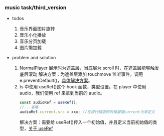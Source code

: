 <!--
 * @Author: FBB
 * @Date: 2019-08-13 21:34:54
 * @LastEditors: FBB
 * @LastEditTime: 2020-08-18 22:53:55
 * @Description:
-->

### music task/third_version

- todos

  1. 音乐界面图片旋转
  2. 音乐小化播放
  3. 音乐分页加载
  4. 图片懒加载

- problem and solution
  1. NormalPlayer 展示时为遮盖层，当底层为 scroll 时，在遮盖层能够触发底层滚动
     解决方案：为遮盖层添加 touchmove 监听事件，调用 e.preventDefault()，[具体解决方案](https://www.jianshu.com/p/bf4b3693a4f1)。
  2. ts 中使用 useRef()这个 hook 函数，类型设置。在 player 中使用 audio，我们使用 ref 来拿到当前的 audio。
     ```js
     const audioRef = useRef();
     //...省略
     audioRef.current.src = xxx; //在进行赋值的时候报错current为未定义
     ```
     解决方案：需要给 useRef()传入一个初始值，并且定义当前初始值的类型，[关于 useRef](https://zhuanlan.zhihu.com/p/105276393)
